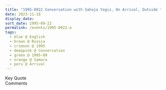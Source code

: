 ```yaml
---
title: "1995-0922 Conversation with Sahaja Yogis, On Arrival, Outside the Plane, Kurumoch International Airport, Samara, Russia"
date: 2023-11-18
display_date: 
sort_date: 1995-09-22
permalink: /events/1995-0922-a
tags:
  - blue @ English
  - brown @ Russia
  - crimson @ 1995
  - deeppink @ Conversation
  - green @ 1995-09
  - orange @ Samara
  - peru @ Arrival
---
```


<wave-list>
  <list-title color="green" width="75">Key Quote</list-title>
  <list-item color="BlanchedAlmond"  width="200"></list-item>
  <list-item color="Lavender"></list-item>
  <list-item color="BlanchedAlmond"></list-item>
</wave-list>

<br>

<wave-list>
  <list-title color="green" width="75">Comments</list-title>
  <list-item color="BlanchedAlmond"  width="200"></list-item>
  <list-item color="Lavender"></list-item>
  <list-item color="BlanchedAlmond"></list-item>
</wave-list>